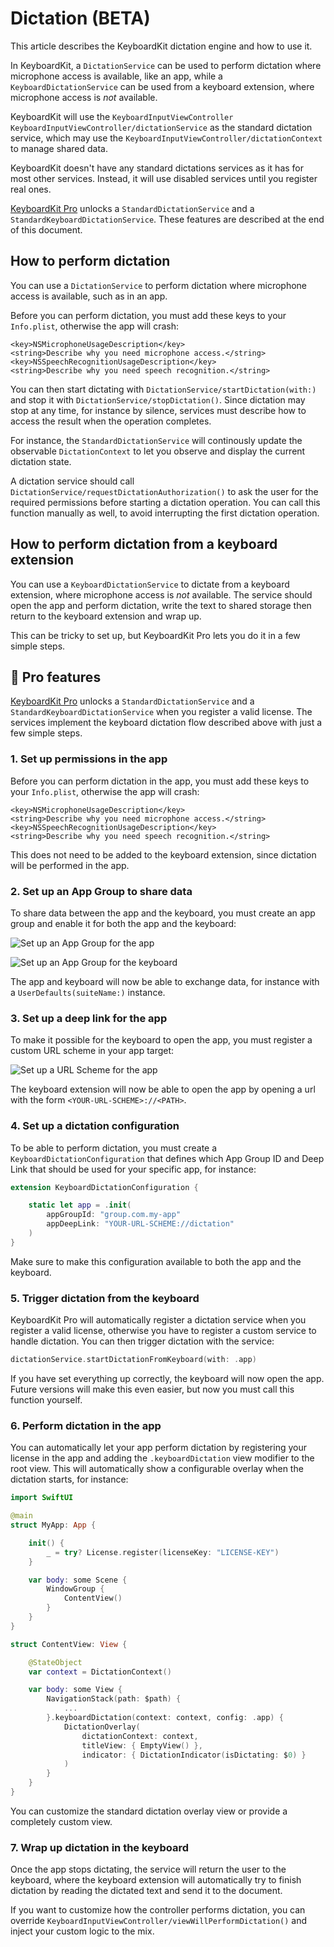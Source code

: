 # Dictation (BETA)

This article describes the KeyboardKit dictation engine and how to use it.

In KeyboardKit, a ``DictationService`` can be used to perform dictation where microphone access is available, like an app, while a ``KeyboardDictationService`` can be used from a keyboard extension, where microphone access is *not* available.

KeyboardKit will use the ``KeyboardInputViewController`` ``KeyboardInputViewController/dictationService`` as the standard dictation service, which may use the ``KeyboardInputViewController/dictationContext`` to manage shared data. 

KeyboardKit doesn't have any standard dictations services as it has for most other services. Instead, it will use disabled services until you register real ones.

[KeyboardKit Pro][Pro] unlocks a ``StandardDictationService`` and a ``StandardKeyboardDictationService``. These features are described at the end of this document.



## How to perform dictation

You can use a ``DictationService`` to perform dictation where microphone access is available, such as in an app.

Before you can perform dictation, you must add these keys to your `Info.plist`, otherwise the app will crash:

```
<key>NSMicrophoneUsageDescription</key>
<string>Describe why you need microphone access.</string>
<key>NSSpeechRecognitionUsageDescription</key>
<string>Describe why you need speech recognition.</string>
```

You can then start dictating with ``DictationService/startDictation(with:)`` and stop it with ``DictationService/stopDictation()``. Since dictation may stop at any time, for instance by silence, services must describe how to access the result when the operation completes.

For instance, the ``StandardDictationService`` will continously update the observable ``DictationContext`` to let you observe and display the current dictation state.

A dictation service should call ``DictationService/requestDictationAuthorization()`` to ask the user for the required permissions before starting a dictation operation. You can call this function manually as well, to avoid interrupting the first dictation operation.



## How to perform dictation from a keyboard extension

You can use a ``KeyboardDictationService`` to dictate from a keyboard extension, where microphone access is *not* available. The service should open the app and perform dictation, write the text to shared storage then return to the keyboard extension and wrap up.

This can be tricky to set up, but KeyboardKit Pro lets you do it in a few simple steps.


## 👑 Pro features

[KeyboardKit Pro][Pro] unlocks a ``StandardDictationService`` and a ``StandardKeyboardDictationService`` when you register a valid license. The services implement the keyboard dictation flow described above with just a few simple steps. 


### 1. Set up permissions in the app

Before you can perform dictation in the app, you must add these keys to your `Info.plist`, otherwise the app will crash:

```
<key>NSMicrophoneUsageDescription</key>
<string>Describe why you need microphone access.</string>
<key>NSSpeechRecognitionUsageDescription</key>
<string>Describe why you need speech recognition.</string>
```

This does not need to be added to the keyboard extension, since dictation will be performed in the app.


### 2. Set up an App Group to share data

To share data between the app and the keyboard, you must create an app group and enable it for both the app and the keyboard: 

![Set up an App Group for the app](dictation-appgroup-app.jpg)

![Set up an App Group for the keyboard](dictation-appgroup-keyboard.jpg)

The app and keyboard will now be able to exchange data, for instance with a `UserDefaults(suiteName:)` instance. 


### 3. Set up a deep link for the app

To make it possible for the keyboard to open the app, you must register a custom URL scheme in your app target:

![Set up a URL Scheme for the app](dictation-url-scheme.jpg)

The keyboard extension will now be able to open the app by opening a url with the form `<YOUR-URL-SCHEME>://<PATH>`.


### 4. Set up a dictation configuration

To be able to perform dictation, you must create a ``KeyboardDictationConfiguration`` that defines which App Group ID and Deep Link that should be used for your specific app, for instance:

```swift
extension KeyboardDictationConfiguration {

    static let app = .init(
        appGroupId: "group.com.my-app"    
        appDeepLink: "YOUR-URL-SCHEME://dictation"
    )
}
```

Make sure to make this configuration available to both the app and the keyboard.


### 5. Trigger dictation from the keyboard

KeyboardKit Pro will automatically register a dictation service when you register a valid license, otherwise you have to register a custom service to handle dictation. You can then trigger dictation with the service:

```swift
dictationService.startDictationFromKeyboard(with: .app)
```

If you have set everything up correctly, the keyboard will now open the app. Future versions will make this even easier, but now you must call this function yourself.


### 6. Perform dictation in the app

You can automatically let your app perform dictation by registering your license in the app and adding the `.keyboardDictation` view modifier to the root view. This will automatically show a configurable overlay when the dictation starts, for instance:

```swift
import SwiftUI

@main
struct MyApp: App {

    init() {
        _ = try? License.register(licenseKey: "LICENSE-KEY")
    }

    var body: some Scene {
        WindowGroup {
            ContentView()
        }
    }
}

struct ContentView: View {

    @StateObject
    var context = DictationContext()

    var body: some View {
        NavigationStack(path: $path) {
            ...
        }.keyboardDictation(context: context, config: .app) {
            DictationOverlay(
                dictationContext: context,
                titleView: { EmptyView() },
                indicator: { DictationIndicator(isDictating: $0) }
            )
        }
    }
}
```

You can customize the standard dictation overlay view or provide a completely custom view.


### 7. Wrap up dictation in the keyboard

Once the app stops dictating, the service will return the user to the keyboard, where the keyboard extension will automatically try to finish dictation by reading the dictated text and send it to the document.

If you want to customize how the controller performs dictation, you can override ``KeyboardInputViewController/viewWillPerformDictation()`` and inject your custom logic to the mix.


[Pro]: https://github.com/KeyboardKit/KeyboardKitPro
